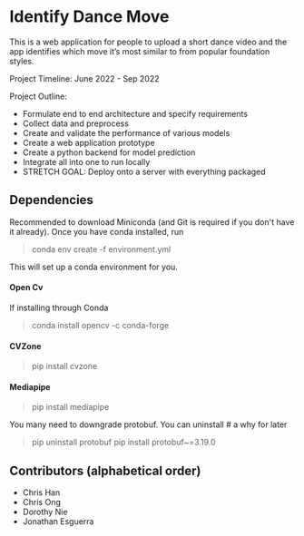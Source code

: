 # Identify Dance Move

This is a web application for people to upload a short dance video and the app identifies which move it’s most similar to from popular foundation styles.

Project Timeline: June 2022 - Sep 2022

Project Outline: 
- Formulate end to end architecture and specify requirements
- Collect data and preprocess
- Create and validate the performance of various models
- Create a web application prototype
- Create a python backend for model prediction
- Integrate all into one to run locally
- STRETCH GOAL: Deploy onto a server with everything packaged

## Dependencies

Recommended to download Miniconda (and Git is required if you don't have it already).
Once you have conda installed, run

> conda env create -f environment.yml

This will set up a conda environment for you.

#### Open Cv
If installing through Conda 
> conda install opencv -c conda-forge

#### CVZone
> pip install cvzone

#### Mediapipe
> pip install mediapipe

You many need to downgrade protobuf.
You can uninstall # a why for later
>pip uninstall protobuf
>pip install protobuf~=3.19.0

## Contributors (alphabetical order)
- Chris Han
- Chris Ong
- Dorothy Nie
- Jonathan Esguerra
